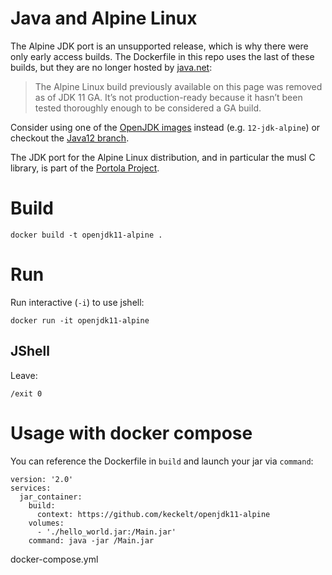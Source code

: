 # Java and Alpine Linux
The Alpine JDK port is an unsupported release, which is why there were only early access builds.
The Dockerfile in this repo uses the last of these builds, but they are no longer hosted by [java.net](https://jdk.java.net/11/):
> The Alpine Linux build previously available on this page was removed as of JDK 11 GA. It’s not production-ready because it hasn’t been tested thoroughly enough to be considered a GA build.

Consider using one of the [OpenJDK images](https://hub.docker.com/_/openjdk) instead (e.g. `12-jdk-alpine`) or checkout the [Java12 branch](https://github.com/keckelt/openjdk11-alpine/tree/java12).


The JDK port for the Alpine Linux distribution, and in particular the musl C library, is part of the [Portola Project](http://openjdk.java.net/projects/portola).



# Build
```
docker build -t openjdk11-alpine .
```


# Run
Run interactive (`-i`) to use jshell:
```
docker run -it openjdk11-alpine
```
## JShell
Leave:
```
/exit 0
```

# Usage with docker compose
You can reference the Dockerfile in `build` and launch your jar via `command`:
```
version: '2.0'
services:
  jar_container:
    build:
      context: https://github.com/keckelt/openjdk11-alpine
    volumes:
      - './hello_world.jar:/Main.jar'
    command: java -jar /Main.jar
```
docker-compose.yml
